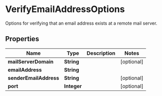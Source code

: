 

# VerifyEmailAddressOptions

Options for verifying that an email address exists at a remote mail server.
## Properties

Name | Type | Description | Notes
------------ | ------------- | ------------- | -------------
**mailServerDomain** | **String** |  |  [optional]
**emailAddress** | **String** |  | 
**senderEmailAddress** | **String** |  |  [optional]
**port** | **Integer** |  |  [optional]



